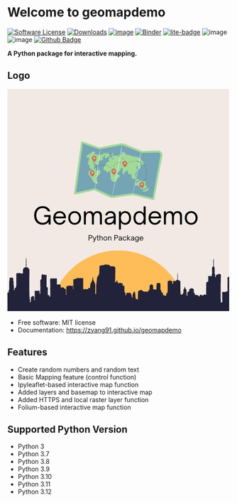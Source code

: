 # Welcome to geomapdemo


[![Software License](https://img.shields.io/badge/license-MIT-green.svg)](LICENSE)
[![Downloads](https://static.pepy.tech/badge/geomapdemo)](https://pepy.tech/project/geomapdemo)
[![image](https://img.shields.io/pypi/v/geomapdemo.svg)](https://pypi.python.org/pypi/geomapdemo)
[![Binder](https://mybinder.org/badge_logo.svg)](https://mybinder.org/v2/gh/zyang91/geomapdemo/HEAD)
[![lite-badge](https://jupyterlite.rtfd.io/en/latest/_static/badge.svg)](https://zyang91.github.io/geomapdemo-jupyter-lite/)
![image](https://github.com/zyang91/geomapdemo/workflows/docs/badge.svg)
![image](https://github.com/zyang91/geomapdemo/workflows/build/badge.svg)
[![Github Badge](https://img.shields.io/badge/Github-Repo-yellow)](https://github.com/zyang91/geomapdemo)

**A Python package for interactive mapping.**

## Logo
![logo](logo/logo.jpg)


- Free software: MIT license
- Documentation: https://zyang91.github.io/geomapdemo


## Features

-   Create random numbers and random text
-   Basic Mapping feature (control function)
-   Ipyleaflet-based interactive map function
-   Added layers and basemap to interactive map
-   Added HTTPS and local raster layer function
-   Folium-based interactive map function

## Supported Python Version
- Python 3
- Python 3.7
- Python 3.8
- Python 3.9
- Python 3.10
- Python 3.11
- Python 3.12


